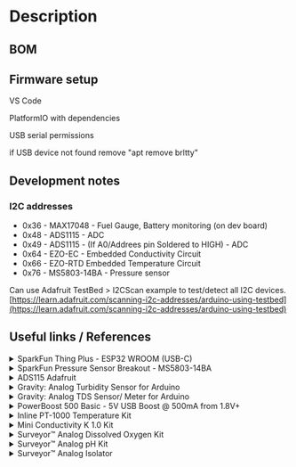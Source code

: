 # Description

## BOM





## Firmware setup

VS Code

PlatformIO with dependencies

USB serial permissions

if USB device not found remove "apt remove brltty"

## Development notes

### I2C addresses

* 0x36 - MAX17048  - Fuel Gauge, Battery monitoring (on dev board)
* 0x48 - ADS1115  - ADC
* 0x49 - ADS1115 - (If A0/Addrees pin Soldered to HIGH) - ADC
* 0x64 - EZO-EC - Embedded Conductivity Circuit
* 0x66 - EZO-RTD Embedded Temperature Circuit
* 0x76 - MS5803-14BA - Pressure sensor



Can use Adafruit TestBed > I2CScan example to test/detect all I2C devices. [https://learn.adafruit.com/scanning-i2c-addresses/arduino-using-testbed](https://learn.adafruit.com/scanning-i2c-addresses/arduino-using-testbed)

## Useful links / References

<details>

<summary>SparkFun Thing Plus - ESP32 WROOM (USB-C)</summary>

* Sparkfun [https://www.sparkfun.com/products/20168](https://www.sparkfun.com/products/20168)
* Schematic [https://cdn.sparkfun.com/assets/5/9/7/4/1/SparkFun\_Thing\_Plus\_ESP32-WROOM\_C\_schematic2.pdf](https://cdn.sparkfun.com/assets/5/9/7/4/1/SparkFun\_Thing\_Plus\_ESP32-WROOM\_C\_schematic2.pdf)
* Graphical datasheet [https://cdn.sparkfun.com/assets/3/9/5/f/e/SparkFun\_Thing\_Plus\_ESP32\_WROOM\_C\_graphical\_datasheet2.pdf](https://cdn.sparkfun.com/assets/3/9/5/f/e/SparkFun\_Thing\_Plus\_ESP32\_WROOM\_C\_graphical\_datasheet2.pdf)
* GitHub Hardware repositore with firmware test for hardware features [https://github.com/sparkfun/SparkFun\_Thing\_Plus\_ESP32\_WROOM\_C](https://github.com/sparkfun/SparkFun\_Thing\_Plus\_ESP32\_WROOM\_C)

</details>

<details>

<summary>SparkFun Pressure Sensor Breakout - MS5803-14BA</summary>

* Sparkfun [https://www.sparkfun.com/products/12909](https://www.sparkfun.com/products/12909)
* Schematic - [https://cdn.sparkfun.com/datasheets/Sensors/Weather/MS5803-14BA\_Breakout\_v10.pdf](https://cdn.sparkfun.com/datasheets/Sensors/Weather/MS5803-14BA\_Breakout\_v10.pdf)
* Datasheet [https://cdn.sparkfun.com/datasheets/Sensors/Weather/ms5803\_14ba.pdf](https://cdn.sparkfun.com/datasheets/Sensors/Weather/ms5803\_14ba.pdf)

</details>

<details>

<summary>ADS115 Adafruit</summary>

* downloads [https://learn.adafruit.com/adafruit-4-channel-adc-breakouts/downloads](https://learn.adafruit.com/adafruit-4-channel-adc-breakouts/downloads)
* Pinouts [https://learn.adafruit.com/adafruit-4-channel-adc-breakouts/pinouts](https://learn.adafruit.com/adafruit-4-channel-adc-breakouts/pinouts)

</details>

<details>

<summary>Gravity: Analog Turbidity Sensor for Arduino</summary>

* DFRobot  [https://www.dfrobot.com/product-1394.html](https://www.dfrobot.com/product-1394.html)
* DFRobot wiki  [https://wiki.dfrobot.com/Turbidity\_sensor\_SKU\_\_SEN0189](https://wiki.dfrobot.com/Turbidity\_sensor\_SKU\_\_SEN0189)
* Sensor [https://dfimg.dfrobot.com/nobody/wiki/8e585d98aafe2bab22be39c5b68165c5.pdf](https://dfimg.dfrobot.com/nobody/wiki/8e585d98aafe2bab22be39c5b68165c5.pdf)
* Schematic [https://github.com/Arduinolibrary/DFRobot\_Turbidity\_sensor/blob/master/SEN0189%20Turbidity%20sensor%28V1.0%29%20schematic.pdf](https://github.com/Arduinolibrary/DFRobot\_Turbidity\_sensor/blob/master/SEN0189%20Turbidity%20sensor\(V1.0\)%20schematic.pdf)
* Probe [https://raw.githubusercontent.com/Arduinolibrary/DFRobot\_Turbidity\_sensor/master/Probe\_Dimension.png](https://raw.githubusercontent.com/Arduinolibrary/DFRobot\_Turbidity\_sensor/master/Probe\_Dimension.png)
* Adapter [https://raw.githubusercontent.com/Arduinolibrary/DFRobot\_Turbidity\_sensor/master/Adapter\_Dimension.png](https://raw.githubusercontent.com/Arduinolibrary/DFRobot\_Turbidity\_sensor/master/Adapter\_Dimension.png)

</details>

<details>

<summary>Gravity: Analog TDS Sensor/ Meter for Arduino</summary>

* DFRobot [https://www.dfrobot.com/product-1662.html](https://www.dfrobot.com/product-1662.html)
* DFRobot wiki [https://wiki.dfrobot.com/Gravity\_\_Analog\_TDS\_Sensor\_\_\_Meter\_For\_Arduino\_SKU\_\_SEN0244](https://wiki.dfrobot.com/Gravity\_\_Analog\_TDS\_Sensor\_\_\_Meter\_For\_Arduino\_SKU\_\_SEN0244)
* Schematic [https://raw.githubusercontent.com/Arduinolibrary/Gravity\_Analog\_TDS\_Sensor\_For\_Arduino/master/Analog%20TDS%20Sensor(V1.0)%20Schematic.pdf](https://raw.githubusercontent.com/Arduinolibrary/Gravity\_Analog\_TDS\_Sensor\_For\_Arduino/master/Analog%20TDS%20Sensor\(V1.0\)%20Schematic.pdf)
* Adapter layout [https://raw.githubusercontent.com/Arduinolibrary/Gravity\_Analog\_TDS\_Sensor\_For\_Arduino/master/Analog%20TDS%20Sensor(V1.0)%20Layout.pdf](https://raw.githubusercontent.com/Arduinolibrary/Gravity\_Analog\_TDS\_Sensor\_For\_Arduino/master/Analog%20TDS%20Sensor\(V1.0\)%20Layout.pdf)
* GitHub library [https://github.com/DFRobot/GravityTDS](https://github.com/DFRobot/GravityTDS)

</details>

<details>

<summary>PowerBoost 500 Basic - 5V USB Boost @ 500mA from 1.8V+</summary>

* Adafruit [https://www.adafruit.com/product/1903](https://www.adafruit.com/product/1903)
* Schematic [https://cdn-learn.adafruit.com/assets/assets/000/017/017/original/adafruit\_products\_tps61090.png?1401312193](https://cdn-learn.adafruit.com/assets/assets/000/017/017/original/adafruit\_products\_tps61090.png?1401312193)
* Datasheet [https://cdn-shop.adafruit.com/datasheets/tps61090.pdf](https://cdn-shop.adafruit.com/datasheets/tps61090.pdf)

</details>

<details>

<summary>Inline PT-1000 Temperature Kit</summary>

* AtlasScientific [https://atlas-scientific.com/kits/inline-temperature-kit/](https://atlas-scientific.com/kits/inline-temperature-kit/)
* EZO™ RTD Circuit Datasheet [https://files.atlas-scientific.com/EZO\_RTD\_Datasheet.pdf](https://files.atlas-scientific.com/EZO\_RTD\_Datasheet.pdf)
* PT-1000 Temperature Probe Datasheet [https://files.atlas-scientific.com/PT-1000-probe.pdf](https://files.atlas-scientific.com/PT-1000-probe.pdf)
* EZO™ Carrier Board Specsheet [https://files.atlas-scientific.com/EZO-carrier-board-non-isolated.pdf](https://files.atlas-scientific.com/EZO-carrier-board-non-isolated.pdf)
* Github I2C library [https://github.com/Atlas-Scientific/Ezo\_I2c\_lib](https://github.com/Atlas-Scientific/Ezo\_I2c\_lib)
* I2C Sample code [https://files.atlas-scientific.com/Ardunio-I2C-RTD-sample-code.pdf](https://files.atlas-scientific.com/Ardunio-I2C-RTD-sample-code.pdf)

</details>

<details>

<summary>Mini Conductivity K 1.0 Kit</summary>

* AtlasScientific [https://atlas-scientific.com/kits/mini-conductivity-k-1-0-kit/](https://atlas-scientific.com/kits/mini-conductivity-k-1-0-kit/)
* EZO™ Conductivity Circuit Datasheet [https://files.atlas-scientific.com/EC\_EZO\_Datasheet.pdf](https://files.atlas-scientific.com/EC\_EZO\_Datasheet.pdf)
* Mini Conductivity Probe K 1.0 Datasheet  [https://files.atlas-scientific.com/Mini\_EC\_K\_1.0\_probe.pdf](https://files.atlas-scientific.com/Mini\_EC\_K\_1.0\_probe.pdf)
* Electrically Isolated EZO™ Carrier Board Datasheet [https://files.atlas-scientific.com/electrically-isolated-ezo-carrier-board.pdf](https://files.atlas-scientific.com/electrically-isolated-ezo-carrier-board.pdf)
* EZO™ Conductivity Accuracy Graph [https://files.atlas-scientific.com/conductivity\_accuracy\_graph.pdf](https://files.atlas-scientific.com/conductivity\_accuracy\_graph.pdf)
* Wiring Diagram [https://files.atlas-scientific.com/ezo-ec-wiringdiagram.pdf](https://files.atlas-scientific.com/ezo-ec-wiringdiagram.pdf)
* How to properly cut your probe cable [https://files.atlas-scientific.com/how-to-properly-cut-probe-cables.pdf](https://files.atlas-scientific.com/how-to-properly-cut-probe-cables.pdf)
* I2C sample code [https://files.atlas-scientific.com/Ardunio-I2C-EC-sample-code.pdf](https://files.atlas-scientific.com/Ardunio-I2C-EC-sample-code.pdf)
* EZO I2C Library [https://github.com/Atlas-Scientific/Ezo\_I2c\_lib](https://github.com/Atlas-Scientific/Ezo\_I2c\_lib)
* I2C mode selection [https://www.instructables.com/UART-AND-I2C-MODE-SWITCHING-FOR-ATLAS-SCIENTIFIC-E/](https://www.instructables.com/UART-AND-I2C-MODE-SWITCHING-FOR-ATLAS-SCIENTIFIC-E/)

</details>

<details>

<summary>Surveyor™ Analog Dissolved Oxygen Kit</summary>

* AtlasScientific [https://atlas-scientific.com/kits/surveyor-analog-do-kit/](https://atlas-scientific.com/kits/surveyor-analog-do-kit/)
* Surveyor™ Analog D.O. Meter Datasheet [https://files.atlas-scientific.com/Surveyor-DO-datasheet.pdf](https://files.atlas-scientific.com/Surveyor-DO-datasheet.pdf)
* Mini Lab Grade Dissolved Oxygen Probe Datasheet [https://files.atlas-scientific.com/Mini\_DO\_probe.pdf](https://files.atlas-scientific.com/Mini\_DO\_probe.pdf)
* Dissolved Oxygen | Common Mistakes | Air Bubble [https://youtu.be/1I1Sk9pt47c](https://youtu.be/1I1Sk9pt47c)
* Dissolved Oxygen | Common Mistakes | Stagnant vs Moving Water [https://youtu.be/d9zkxkv55SE](https://youtu.be/d9zkxkv55SE)
* Dissolved Oxygen | Common Mistakes | Damaged Membrane [https://youtu.be/PiXnvrTnVjs](https://youtu.be/PiXnvrTnVjs)
* Dissolved Oxygen Calculator [https://atlas-scientific.com/dissolved-oxygen-calculator](https://atlas-scientific.com/dissolved-oxygen-calculator)
* Arduino Sample Code [https://files.atlas-scientific.com/surveyor-DO-ardunio-code.pdf](https://files.atlas-scientific.com/surveyor-DO-ardunio-code.pdf)

</details>

<details>

<summary>Surveyor™ Analog pH Kit</summary>

* AtlastScientific [https://atlas-scientific.com/kits/surveyor-analog-ph-kit/](https://atlas-scientific.com/kits/surveyor-analog-ph-kit/)
* Surveyor™ Analog pH Sensor / Meter Datasheet [https://files.atlas-scientific.com/Surveyor-pH-datasheet.pdf](https://files.atlas-scientific.com/Surveyor-pH-datasheet.pdf)
* Consumer Grade pH Probe Datasheet [https://files.atlas-scientific.com/consumer-grade-pH-probe.pdf](https://files.atlas-scientific.com/consumer-grade-pH-probe.pdf)
* pH Temperature Compensation Calculator [https://atlas-scientific.com/ph-temperature-calculator/](https://atlas-scientific.com/ph-temperature-calculator/)
* Arduino Sample Code [https://files.atlas-scientific.com/surveyor-pH-ardunio-code.pdf](https://files.atlas-scientific.com/surveyor-pH-ardunio-code.pdf)
*

</details>

<details>

<summary>Surveyor™ Analog Isolator</summary>

* AtlasScientific [https://atlas-scientific.com/carrier-boards/surveyor-analog-isolator/](https://atlas-scientific.com/carrier-boards/surveyor-analog-isolator/)
* Surveyor™ Analog Isolator Datasheet [https://files.atlas-scientific.com/Surveyor\_analog\_isolator\_datasheet.pdf](https://files.atlas-scientific.com/Surveyor\_analog\_isolator\_datasheet.pdf)
* Arduino Sample Code [https://files.atlas-scientific.com/atlas\_surveyor.zip](https://files.atlas-scientific.com/atlas\_surveyor.zip)
* Surveyor™ Analog Isolator 3D model (\*step) [https://files.atlas-scientific.com/ISO-Gravity.zip](https://files.atlas-scientific.com/ISO-Gravity.zip)

</details>
